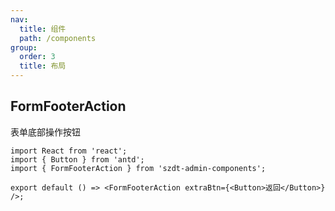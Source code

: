 ```yaml
---
nav:
  title: 组件
  path: /components
group:
  order: 3
  title: 布局
---
```


## FormFooterAction
表单底部操作按钮

```tsx
import React from 'react';
import { Button } from 'antd';
import { FormFooterAction } from 'szdt-admin-components';

export default () => <FormFooterAction extraBtn={<Button>返回</Button>} />;
```

<API src="../../components/FormFooterAction/index.tsx" ></API>
